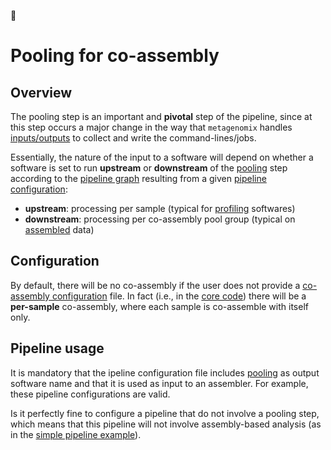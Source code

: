 :construction:

# Pooling for co-assembly

## Overview

The pooling step is an important and **pivotal** step of the pipeline, since 
at this step occurs a major change in the way that `metagenomix` handles
[inputs/outputs](https://github.com/FranckLejzerowicz/metagenomix/blob/main/metagenomix/doc/tutorials/code/io_unit.md)
to collect and write the command-lines/jobs.

Essentially, the nature of the input to a software will depend on whether a 
software is set to run **upstream** or **downstream** of the
[pooling](https://github.com/FranckLejzerowicz/metagenomix/wiki/Softwares#co-assembly-setup)
step according to the
[pipeline graph](https://github.com/FranckLejzerowicz/metagenomix/blob/main/metagenomix/doc/graph.md)
resulting from a given
[pipeline configuration](https://github.com/FranckLejzerowicz/metagenomix/blob/main/metagenomix/doc/pipeline.md):
  * **upstream**: processing per sample (typical for
[profiling](https://github.com/FranckLejzerowicz/metagenomix/wiki/Softwares#profiling)
softwares)
  * **downstream**: processing per co-assembly pool group (typical on
[assembled](https://github.com/FranckLejzerowicz/metagenomix/wiki/Softwares#assembling)
data)

## Configuration

By default, there will be no co-assembly if the user does not provide a 
[co-assembly configuration](https://github.com/FranckLejzerowicz/metagenomix/blob/main/metagenomix/doc/co-assembly.md)
file. In fact (i.e., in the [core code](https://github.com/FranckLejzerowicz/metagenomix/blob/main/metagenomix/doc/tutorials/code/core/commands.md))
there will be a **per-sample** co-assembly, where each sample is co-assemble 
with itself only.

## Pipeline usage 

It is mandatory that the  ipeline configuration file includes
[pooling](https://github.com/FranckLejzerowicz/metagenomix/wiki/Softwares#co-assembly-setup)
as output software name and that it is used as input to an assembler. For 
example, these pipeline configurations are valid.

Is it perfectly fine to configure a pipeline that do not involve a pooling 
step, which means that this pipeline will not involve assembly-based 
analysis (as in the
[simple pipeline example](https://github.com/FranckLejzerowicz/metagenomix/blob/main/metagenomix/doc/pipeline.md#simple)).